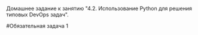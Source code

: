 Домашнее задание к занятию "4.2. Использование Python для решения типовых DevOps задач".<br>

#Обязательная задача 1
